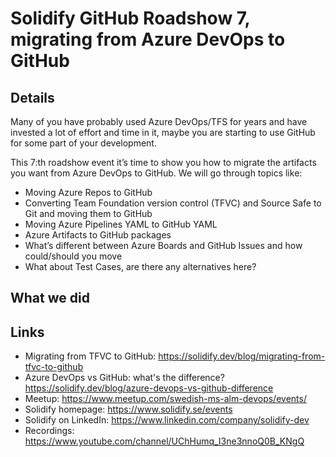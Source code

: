 # Solidify GitHub Roadshow 7, migrating from Azure DevOps to GitHub

## Details ##
Many of you have probably used Azure DevOps/TFS for years and have invested a lot of effort and time in it, maybe you are starting to use GitHub for some part of your development.

This 7:th roadshow event it’s time to show you how to migrate the artifacts you want from Azure DevOps to GitHub. We will go through topics like:

* Moving Azure Repos to GitHub
* Converting Team Foundation version control (TFVC) and Source Safe to Git and moving them to GitHub
* Moving Azure Pipelines YAML to GitHub YAML
* Azure Artifacts to GitHub packages
* What’s different between Azure Boards and GitHub Issues and how could/should you move
* What about Test Cases, are there any alternatives here?

## What we did ##

## Links ##
- Migrating from TFVC to GitHub: https://solidify.dev/blog/migrating-from-tfvc-to-github
- Azure DevOps vs GitHub: what's the difference? https://solidify.dev/blog/azure-devops-vs-github-difference
- Meetup: https://www.meetup.com/swedish-ms-alm-devops/events/
- Solidify homepage: https://www.solidify.se/events
- Solidify on LinkedIn: https://www.linkedin.com/company/solidify-dev
- Recordings: https://www.youtube.com/channel/UChHumq_I3ne3nnoQ0B_KNgQ
